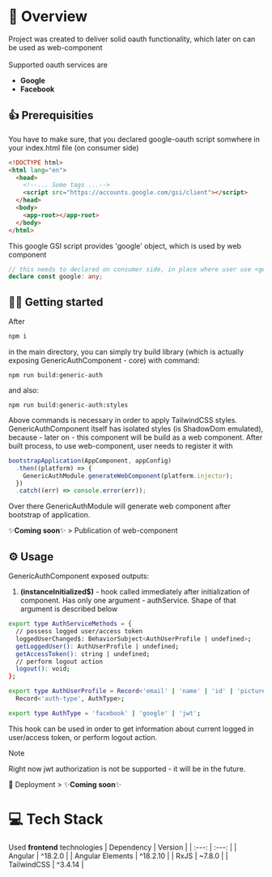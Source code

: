 # 🔑 Overview

Project was created to deliver solid oauth functionality, which later on can be used as web-component <br><br>
Supported oauth services are

<ul style="list-style-type: disc;">
<li><b>Google</b></li>
<li><b>Facebook</b></li>
</ul>

## 👍 Prerequisities

You have to make sure, that you declared google-oauth script somwhere in your index.html file (on consumer side)

```html
<!DOCTYPE html>
<html lang="en">
  <head>
    <!--... Some tags ...-->
    <script src="https://accounts.google.com/gsi/client"></script>
  </head>
  <body>
    <app-root></app-root>
  </body>
</html>
```

This google GSI script provides 'google' object, which is used by web component

```ts
// this needs to declared on consumer side, in place where user use <generic-auth> </generic-auth> components
declare const google: any;
```

## 🏃‍♂️ Getting started

After

```sh
npm i
```

in the main directory, you can simply try build library (which is actually exposing GenericAuthComponent - core) with command:

```ssh
npm run build:generic-auth
```

and also:

```ssh
npm run build:generic-auth:styles
```

Above commands is necessary in order to apply TailwindCSS styles. <br>
GenericAuthComponent itself has isolated styles (is ShadowDom emulated), because - later on - this component will be build as a web component.
After built process, to use web-component, user needs to register it with

```ts
bootstrapApplication(AppComponent, appConfig)
  .then((platform) => {
    GenericAuthModule.generateWebComponent(platform.injector);
  })
  .catch((err) => console.error(err));
```

Over there GenericAuthModule will generate web component after bootstrap of application.

✨**Coming soon**✨ > Publication of web-component

## ⚙ Usage

GenericAuthComponent exposed outputs:

1. **(instanceInitialized$)** - hook called immediately after initialization of component. Has only one argument - authService. Shape of that argument is described below

```bash
export type AuthServiceMethods = {
  // possess logged user/access token
  loggedUserChanged$: BehaviorSubject<AuthUserProfile | undefined>;
  getLoggedUser(): AuthUserProfile | undefined;
  getAccessToken(): string | undefined;
  // perform logout action
  logout(): void;
};

export type AuthUserProfile = Record<'email' | 'name' | 'id' | 'picture', string> &
  Record<'auth-type', AuthType>;

export type AuthType = 'facebook' | 'google' | 'jwt';
```

This hook can be used in order to get information about current logged in user/access token, or perform logout action.

> [!NOTE]  
> Right now jwt authorization is not be supported - it will be in the future.

🚀 Deployment > ✨**Coming soon**✨

# 💻 Tech Stack

Used **frontend** technologies
| Dependency | Version |
| :---: | :---: |
| Angular | ^18.2.0 |
| Angular Elements | ^18.2.10 |
| RxJS | ~7.8.0 |
| TailwindCSS | ^3.4.14 |
